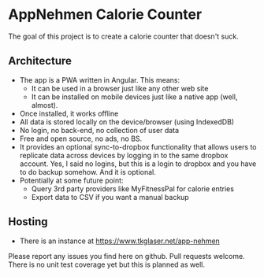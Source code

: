 # AppNehmen Calorie Counter
The goal of this project is to create a calorie counter that doesn't suck.

## Architecture
- The app is a PWA written in Angular. This means:
  - It can be used in a browser just like any other web site
  - It can be installed on mobile devices just like a native app (well, almost).
- Once installed, it works offline
- All data is stored locally on the device/browser (using IndexedDB)
- No login, no back-end, no collection of user data
- Free and open source, no ads, no BS.
- It provides an optional sync-to-dropbox functionality that allows users to replicate data across devices by logging in to the same dropbox account. Yes, I said no logins, but this is a login to dropbox and you have to do backup somehow. And it is optional.
- Potentially at some future point: 
  - Query 3rd party providers like MyFitnessPal for calorie entries
  - Export data to CSV if you want a manual backup
  
## Hosting
- There is an instance at https://www.tkglaser.net/app-nehmen

Please report any issues you find here on github. Pull requests welcome. There is no unit test coverage yet but this is planned as well.
